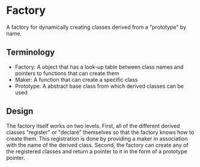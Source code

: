 # Factory

A factory for dynamically creating classes derived from a "prototype" by name.

## Terminology

- Factory: A object that has a look-up table between class names and pointers to functions that can create them
- Maker: A function that can create a specific class
- Prototype: A abstract base class from which derived classes can be used

## Design

The factory itself works on two levels.
First, all of the different derived classes "register" or "declare" themselves so that the factory
knows how to create them. This registration is done by providing a maker in association with the name of the derived class.
Second, the factory can create any of the registered classes and return a pointer to it in the form of a prototype pointer.
